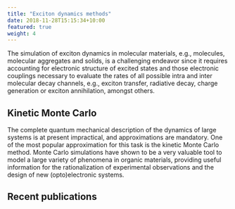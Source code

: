 ```yaml
---
title: "Exciton dynamics methods"
date: 2018-11-28T15:15:34+10:00
featured: true
weight: 4
---
```


The simulation of exciton dynamics in molecular materials, e.g., molecules, molecular aggregates and solids, 
is a challenging endeavor since it requires accounting for electronic structure of excited states and those 
electronic couplings necessary to evaluate the rates of all possible intra and inter molecular decay channels, 
e.g., exciton transfer, radiative decay, charge generation or exciton annihilation, amongst others.

## Kinetic Monte Carlo

The complete quantum mechanical description of the dynamics of large systems is at present impractical, 
and approximations are mandatory. One of the most popular approximation for this task is the kinetic Monte Carlo method.
Monte Carlo simulations have shown to be a very valuable tool to model a large variety of phenomena in organic materials, 
providing useful information for the rationalization of experimental observations and the design of new (opto)electronic 
systems.


## Recent publications